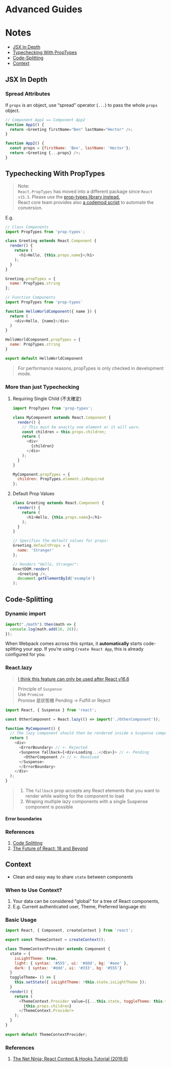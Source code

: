 # Advanced Guides
# Notes

+ [JSX In Depth](#jsx-in-depth)
+ [Typechecking With PropTypes](#typechecking-with-proptypes)
+ [Code-Splitting](#code-splitting)
+ [Context](#context)

## JSX In Depth

### Spread Attributes

If `props` is an object, use “spread” operator (`...`) to pass the whole `props` object.

```javascript
// Component App1 == Component App2
function App1() {
  return <Greeting firstName="Ben" lastName="Hector" />;
}

function App2() {
  const props = {firstName: 'Ben', lastName: 'Hector'};
  return <Greeting {...props} />;
}
```

## Typechecking With PropTypes

> Note:  
> `React.PropTypes` has moved into a different package since `React v15.5`. Please use the [prop-types library instead.](https://www.npmjs.com/package/prop-types)  
> React core team provides also [a codemod script](https://reactjs.org/blog/2017/04/07/react-v15.5.0.html#migrating-from-reactproptypes) to automate the conversion.

E.g.

```javascript
// Class Components
import PropTypes from 'prop-types';

class Greeting extends React.Component {
  render() {
    return (
      <h1>Hello, {this.props.name}</h1>
    );
  }
}

Greeting.propTypes = {
  name: PropTypes.string
};

// Function Components
import PropTypes from 'prop-types'

function HelloWorldComponent({ name }) {
  return (
    <div>Hello, {name}</div>
  )
}

HelloWorldComponent.propTypes = {
  name: PropTypes.string
}

export default HelloWorldComponent
```

> For performance reasons, propTypes is only checked in development mode.

### More than just Typechecking

1. Requiring Single Child (不太確定)
    ```javascript
    import PropTypes from 'prop-types';

    class MyComponent extends React.Component {
      render() {
        // This must be exactly one element or it will warn.
        const children = this.props.children;
        return (
          <div>
            {children}
          </div>
        );
      }
    }

    MyComponent.propTypes = {
      children: PropTypes.element.isRequired
    };
    ```
2. Default Prop Values
    ```javascript
    class Greeting extends React.Component {
      render() {
        return (
          <h1>Hello, {this.props.name}</h1>
        );
      }
    }

    // Specifies the default values for props:
    Greeting.defaultProps = {
      name: 'Stranger'
    };

    // Renders "Hello, Stranger":
    ReactDOM.render(
      <Greeting />,
      document.getElementById('example')
    );
    ```

## Code-Splitting

### Dynamic import

```javascript
import("./math").then(math => {
  console.log(math.add(16, 26));
});
```

When Webpack comes across this syntax, it **automatically** starts code-splitting your app. If you’re using `Create React App`, this is already configured for you.

### React.lazy

> [I think this feature can only be used after React v16.6](https://reactjs.org/blog/2018/10/23/react-v-16-6.html)

> Principle of `Suspense`:  
> Use `Promise`  
> Promise 是狀態機 Pending -> Fulfill or Reject  

```javascript
import React, { Suspense } from 'react';

const OtherComponent = React.lazy(() => import('./OtherComponent'));

function MyComponent() {
  // The lazy component should then be rendered inside a Suspense component
  return (
    <div>
      <ErrorBoundary> // <- Rejected
      <Suspense fallback={<div>Loading...</div>}> // <- Pending
        <OtherComponent /> // <- Resolved
      </Suspense>
      </ErrorBoundary>
    </div>
  );
}
```

> 1. The `fallback` prop accepts any React elements that you want to render while waiting for the component to load
> 2. Wraping multiple lazy components with a single Suspense component is possible

#### Error boundaries

### References

1. [Code Splitting](https://create-react-app.dev/docs/code-splitting/)
2. [The Future of React: 18 and Beyond](https://hackmd.io/@JSDC-tw/2021conference/%2FbJrOFuCZQQioW7k6LarlOw#Session-1-The-Future-of-React-18-and-Beyond)

## Context

+ Clean and easy way to share `state` between components

### When to Use Context?

1. Your data can be considered "global" for a tree of React components, 
2. E.g. Current authenticated user, Theme, Preferred language etc

### Basic Usage

```javascript
import React, { Component, createContext } from 'react';

export const ThemeContext = createContext();

class ThemeContextProvider extends Component {
  state = {
    isLightTheme: true,
    light: { syntax: '#555', ui: '#ddd', bg: '#eee' },
    dark: { syntax: '#ddd', ui: '#333', bg: '#555'}
  }
  toggleTheme= () => {
    this.setState({ isLightTheme: !this.state.isLightTheme });
  }
  render() { 
    return (
      <ThemeContext.Provider value={{...this.state, toggleTheme: this.toggleTheme}}>
        {this.props.children}
      </ThemeContext.Provider>
    );
  }
}
 
export default ThemeContextProvider;
```

### References

1. [The Net Ninja; React Context & Hooks Tutorial (2019.6)](https://www.youtube.com/playlist?list=PL4cUxeGkcC9hNokByJilPg5g9m2APUePI)
